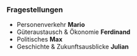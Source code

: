 ### Fragestellungen
- Personenverkehr **Mario**
- Güteraustausch & Ökonomie **Ferdinand**
- Politisches **Max**
- Geschichte & Zukunftsausblicke **Julian**
